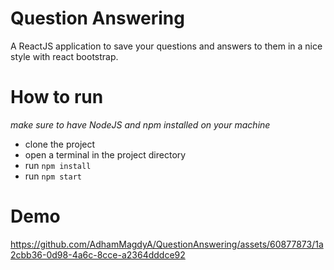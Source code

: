 # Question Answering
A ReactJS application to save your questions and answers to them in a nice style with react bootstrap.
# How to run 
*make sure to have NodeJS and npm installed on your machine*
- clone the project
- open a terminal in the project directory
- run `npm install`
- run `npm start`
# Demo



https://github.com/AdhamMagdyA/QuestionAnswering/assets/60877873/1a2cbb36-0d98-4a6c-8cce-a2364dddce92


